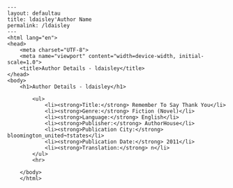 
    ---
    layout: defaultau
    title: ldaisley'Author Name 
    permalink: /ldaisley
    ---
    <html lang="en">
    <head>
        <meta charset="UTF-8">
        <meta name="viewport" content="width=device-width, initial-scale=1.0">
        <title>Author Details - ldaisley</title>
    </head>
    <body>
        <h1>Author Details - ldaisley</h1>
        
            <ul>
                <li><strong>Title:</strong> Remember To Say Thank You</li>
                <li><strong>Genre:</strong> Fiction (Novel)</li>
                <li><strong>Language:</strong> English</li>
                <li><strong>Publisher:</strong> AuthorHouse</li>
                <li><strong>Publication City:</strong> bloomington_united¬†states</li>
                <li><strong>Publication Date:</strong> 2011</li>
                <li><strong>Translation:</strong> n</li>
            </ul>
            <hr>
            
        </body>
        </html>
        